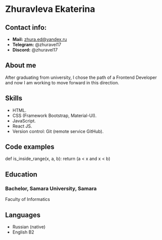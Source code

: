 # Zhuravleva Ekaterina

## Contact info:

- **Mail:** zhura.ed@yandex.ru
- **Telegram:** @zhuravel17
- **Discord:** @zhuravel17

## About me

After graduating from university, I chose the path of a Frontend Developer and now I am working to move forward in this direction.

## Skills

- HTML.
- CSS (Framework Bootstrap, Material-UI).
- JavaScript.
- React JS.
- Version control: Git (remote service GitHub).

## Code examples

def is_inside_range(x, a, b):
return (a < x and x < b)

## Education

### Bachelor, Samara University, Samara

Faculty of Informatics

## Languages

- Russian (native)
- English B2
